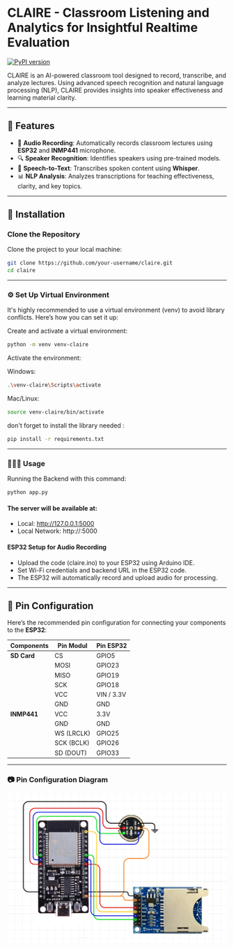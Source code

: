 # CLAIRE - Classroom Listening and Analytics for Insightful Realtime Evaluation

[![PyPI version](https://badge.fury.io/py/claire.svg)](https://badge.fury.io/py/claire)


CLAIRE is an AI-powered classroom tool designed to record, transcribe, and analyze lectures. Using advanced speech recognition and natural language processing (NLP), CLAIRE provides insights into speaker effectiveness and learning material clarity.

---

## 🚀 Features

- 🎤 **Audio Recording**: Automatically records classroom lectures using **ESP32** and **INMP441** microphone.
- 🔍 **Speaker Recognition**: Identifies speakers using pre-trained models.
- 🧠 **Speech-to-Text**: Transcribes spoken content using **Whisper**.
- 📊 **NLP Analysis**: Analyzes transcriptions for teaching effectiveness, clarity, and key topics.

---

## 🔧 Installation

### Clone the Repository

Clone the project to your local machine:

```bash
git clone https://github.com/your-username/claire.git
cd claire

```

---

### ⚙️ Set Up Virtual Environment
It's highly recommended to use a virtual environment (venv) to avoid library conflicts. Here’s how you can set it up:

Create and activate a virtual environment:
```bash
python -m venv venv-claire
```

Activate the environment:

Windows:
```bash
.\venv-claire\Scripts\activate
```

Mac/Linux:
```bash
source venv-claire/bin/activate
```

don't forget to install the library needed :
```bash
pip install -r requirements.txt
```
---

### 👩🏻‍💻 Usage
Running the Backend with this command:
```bash
python app.py
```

#### The server will be available at:
- Local: http://127.0.0.1:5000
- Local Network: http://<Your-IP>:5000

#### ESP32 Setup for Audio Recording
- Upload the code (claire.ino) to your ESP32 using Arduino IDE.
- Set Wi-Fi credentials and backend URL in the ESP32 code.
- The ESP32 will automatically record and upload audio for processing.

---

## 🔌 Pin Configuration

Here’s the recommended pin configuration for connecting your components to the **ESP32**:

| **Components** | **Pin Modul** | **Pin ESP32** |
|--------------|---------------|-----------------------|
| **SD Card**  | CS            | GPIO5                 |
|              | MOSI          | GPIO23                |
|              | MISO          | GPIO19                |
|              | SCK           | GPIO18                |
|              | VCC           | VIN / 3.3V            |
|              | GND           | GND                   |
| **INMP441**  | VCC           | 3.3V                  |
|              | GND           | GND                   |
|              | WS (LRCLK)    | GPIO25                |
|              | SCK (BCLK)    | GPIO26                |
|              | SD (DOUT)     | GPIO33                |

---

### 📷 Pin Configuration Diagram
![Pin Configuration](blueprint.png)
